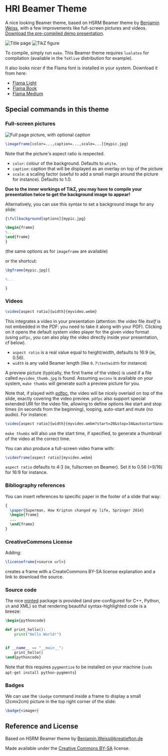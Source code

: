 HRI Beamer Theme
================

A nice looking Beamer theme, based on HSRM Beamer theme by
[Benjamin Weiss](mailto:Benjamin.Weiss@kreatiefton.de), with a
few improvements like full-screen pictures and videos. [Download the
pre-compiled demo presentation](https://github.com/severin-lemaignan/hri-beamer-theme/blob/master/presentation.pdf?raw=true).

![Title page](doc/ex1.jpg)
![TikZ figure](doc/ex3.jpg)


To compile, simply run `make`. This Beamer theme requires `lualatex` for
compilation (available in the `TeXlive` distribution for example).

It also looks nicer if the Flama font is installed in your system. Download it from here: 
- [Flama Light](http://fontpark.net/en/font/flamalight)
- [Flama Book](http://fontpark.net/en/font/flamabook)
- [Flama Medium](http://fontpark.net/en/font/flamamedium)

Special commands in this theme
------------------------------

### Full-screen pictures

![Full page picture, with optional caption](doc/ex2.jpg)

```latex
\imageframe[color=...,caption=...,scale=...]{mypic.jpg}
```

Note that the picture's aspect ratio is respected.

- `color`: colour of the background. Defaults to `white`.
- `caption`: caption that will be displayed as an overlay on top of the picture
- `scale`: a scaling factor (useful to add a small margin around the picture for
  instance). Defaults to 1.0.

**Due to the inner workings of TikZ, you may have to compile your presentation
twice to get the background image to appear!**

Alternatively, you can use this syntax to set a background image for any slide:

```latex
{\fullbackground[options]{mypic.jpg}

\begin{frame}
%...
\end{frame}
}
```

(the same options as for `imageframe` are available)

or the shortcut:

```latex
\bgframe[mypic.jpg]{

%...

}
```

### Videos

```latex
\video[aspect ratio]{width}{myvideo.webm}
```

This integrates a video in your presentation (attention: the video file
*itself* is not embedded in the PDF: you need to take it along with your PDF).
Clicking on it opens the default system video player for the given video format
(using `pdfpc`, you can also play the video directly inside your presentation,
cf below).

- `aspect ratio` is a real value equal to height/width, defaults to 16:9 (ie,
  0.56).
- `width` is any valid Beamer length (like `0.7\textwidth` for instance)

A preview picture (typically, the first frame of the video) is used if a file
called `myvideo_thumb.jpg` is found. Assuming `avconv` is available on your
system, `make thumbs` will generate such a preview picture for you.

Note that, if played with [pdfpc](https://github.com/severin-lemaignan/pdfpc),
the video will be nicely overlaid on top of the slide, exactly covering the
video preview. `pdfpc` also support special extended URI for the video file,
allowing to define options like start and stop times (in seconds from the
beginning), looping, auto-start and mute (no audio). For instance:

```latex
\video[aspect ratio]{width}{myvideo.webm?start=20&stop=34&autostart&noaudio&loop}
```

`make thumbs` will also use the start time, if specified, to generate a
thumbnail of the video at the correct time.


You can also produce a full-screen video frame with:

```latex
\videoframe[aspect ratio]{myvideo.webm}
```

`aspect ratio` defaults to 4:3 (ie, fullscreen on Beamer). Set it to 0.56
(=9/16) for 16:9 for instance.

### Bibliography references

You can insert references to specific paper in the footer of a slide that way:

```latex
{
  \paper{Superman, How Kripton changed my life, Springer 2014}
  \begin{frame}
  ...
  \end{frame}
}
```

### CreativeCommons License

Adding:

```latex
\licenseframe{<source url>}
```

creates a frame with a CreateCommons BY-SA license explanation and a link to
download the source.

### Source code

The nice [minted](https://www.ctan.org/tex-archive/macros/latex/contrib/minted)
package is provided (and pre-configured for C++, Python, `sh` and XML) so that
rendering beautiful syntax-highlighted code is a breeze:

```latex
\begin{pythoncode}

def print_hello():
    print("Hello World!")


if __name__ == "__main__":
    print_hello()
\end{pythoncode}

```

Note that this requires `pygmentize` to be installed on your machine (`sudo
apt-get install python-pygments`)

### Badges

We can use the `\badge` command inside a frame to display a small (2cmx2cm)
picture in the top right corner of the slide:

```latex
\badge{<image>}
```

Reference and License
---------------------

Based on HSRM Beamer theme by [Benjamin.Weiss@kreatiefton.de](mailto:Benjamin.Weiss@kreatiefton.de)

Made available under the [Creative Commons BY-SA](http://creativecommons.org/licenses/by-sa/4.0/) license.

